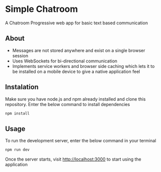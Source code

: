 # Simple Chatroom
A Chatroom Progressive web app for basic text based communication

## About
- Messages are not stored anywhere and exist on a single browser session
- Uses WebSockets for bi-directional communication
- Implements service workers and browser side caching which lets it to be installed on a mobile device to give a native application feel

## Instalation
Make sure you have node.js and npm already installed and clone this repository.
Enter the below command to install dependencies
```bash
npm install
```

## Usage
To run the development server, enter the below command in your terminal
```bash
npm run dev
```
Once the server starts, visit [http://localhost:3000](http://localhost:3000) to start using the application